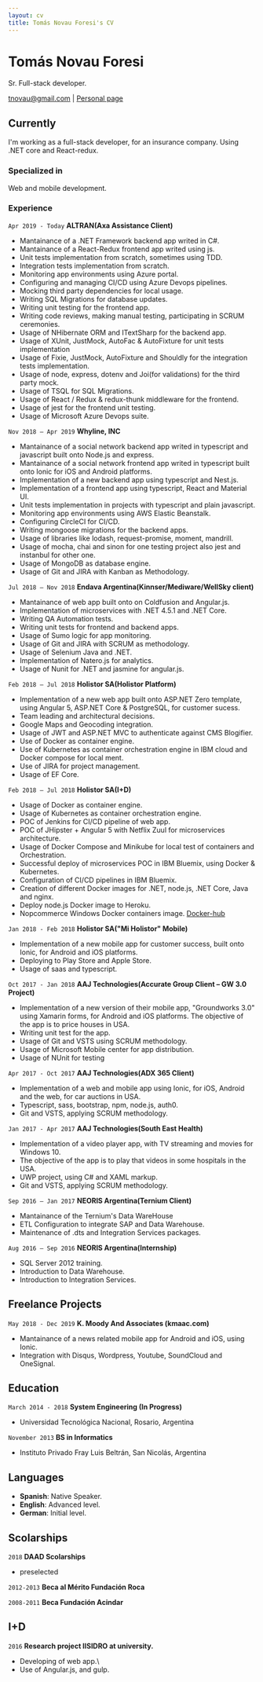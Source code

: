 ```yaml
---
layout: cv
title: Tomás Novau Foresi's CV
---
```

# Tomás Novau Foresi
Sr. Full-stack developer.

<div id="webaddress">
<a href="tnovau@gmail.com">tnovau@gmail.com</a>
| <a href="https://tnovau.github.io/">Personal page</a>
</div>


## Currently

I'm working as a full-stack developer, for an insurance company. Using .NET core and React-redux.

### Specialized in

Web and mobile development.

### Experience


`Apr 2019 - Today`
__ALTRAN(Axa Assistance Client)__

- Mantainance of a .NET Framework backend app writed in C#.
- Mantainance of a React-Redux frontend app writed using js.
- Unit tests implementation from scratch, sometimes using TDD.
- Integration tests implementation from scratch.
- Monitoring app environments using Azure portal.
- Configuring and managing CI/CD using Azure Devops pipelines.
- Mocking third party dependencies for local usage.
- Writing SQL Migrations for database updates.
- Writing unit testing for the frontend app.
- Writing code reviews, making manual testing, participating in SCRUM ceremonies.
- Usage of NHibernate ORM and ITextSharp for the backend app.
- Usage of XUnit, JustMock, AutoFac & AutoFixture for unit tests implementation
- Usage of Fixie, JustMock, AutoFixture and Shouldly for the integration tests implementation.
- Usage of node, express, dotenv and Joi(for validations) for the third party mock.
- Usage of TSQL for SQL Migrations.
- Usage of React / Redux & redux-thunk middleware for the frontend.
- Usage of jest for the frontend unit testing.
- Usage of Microsoft Azure Devops suite.


`Nov 2018 – Apr 2019`
__Whyline, INC__

- Mantainance of a social network backend app writed in typescript and javascript built onto Node.js and express.
- Mantainance of a social network frontend app writed in typescript built onto Ionic for iOS and Android platforms.
- Implementation of a new backend app using typescript and Nest.js.
- Implementation of a frontend app using typescript, React and Material UI.
- Unit tests implementation in projects with typescript and plain javascript.
- Monitoring app environments using AWS Elastic Beanstalk.
- Configuring CircleCI for CI/CD.
- Writing mongoose migrations for the backend apps.
- Usage of libraries like lodash, request-promise, moment, mandrill.
- Usage of mocha, chai and sinon for one testing project also jest and instanbul for other one.
- Usage of MongoDB as database engine.
- Usage of Git and JIRA with Kanban as Methodology.


`Jul 2018 – Nov 2018`
__Endava Argentina(Kinnser/Mediware/WellSky client)__

- Mantainance of web app built onto on Coldfusion and Angular.js.
- Implementation of microservices with .NET 4.5.1 and .NET Core.
- Writing QA Automation tests.
- Writing unit tests for frontend and backend apps.
- Usage of Sumo logic for app monitoring.
- Usage of Git and JIRA with SCRUM as methodology.
- Usage of Selenium Java and .NET.
- Implementation of Natero.js for analytics.
- Usage of Nunit for .NET and jasmine for angular.js.

`Feb 2018 – Jul 2018`
__Holistor SA(Holistor Platform)__ 

- Implementation of a new web app built onto ASP.NET Zero template, using Angular 5, ASP.NET Core & PostgreSQL, for customer sucess.
- Team leading and architectural decisions.
- Google Maps and Geocoding integration.
- Usage of JWT and ASP.NET MVC to authenticate against CMS Blogifier.
- Use of Docker as container engine.
- Use of Kubernetes as container orchestration engine in IBM cloud and Docker compose for local 
ment.
- Use of JIRA for project management.
- Usage of EF Core.

`Feb 2018 – Jul 2018`
__Holistor SA(I+D)__

- Usage of Docker as container engine.
- Usage of Kubernetes as container orchestration engine.
- POC of Jenkins for CI/CD pipeline of web app.
- POC of JHipster + Angular 5 with Netflix Zuul for microservices
architecture.
- Usage of Docker Compose and Minikube for local test of containers
and Orchestration.
- Successful deploy of microservices POC in IBM Bluemix, using
Docker & Kubernetes.
- Configuration of CI/CD pipelines in IBM Bluemix.
- Creation of different Docker images for .NET, node.js, .NET Core,
Java and nginx.
- Deploy node.js Docker image to Heroku.
- Nopcommerce Windows Docker containers image. [Docker-hub](https://hub.docker.com/r/tnovau/nopcommerce)

`Jan 2018 - Feb 2018`
__Holistor SA("Mi Holistor" Mobile)__

- Implementation of a new mobile app for customer success, built onto Ionic, for Android and iOS platforms.
- Deploying to Play Store and Apple Store.
- Usage of saas and typescript.

`Oct 2017 - Jan 2018`
__AAJ Technologies(Accurate Group Client – GW 3.0 Project)__

- Implementation of a new version of their mobile app, "Groundworks 3.0" using Xamarin forms, for Android and iOS platforms. The objective of the app is to price houses in USA.
- Writing unit test for the app.
- Usage of Git and VSTS using SCRUM methodology.
- Usage of Microsoft Mobile center for app distribution.
- Usage of NUnit for testing


`Apr 2017 - Oct 2017`
__AAJ Technologies(ADX 365 Client)__

- Implementation of a web and mobile app using Ionic, for iOS, Android and the web, for car auctions in USA.
- Typescript, sass, bootstrap, npm, node.js, auth0.
- Git and VSTS, applying SCRUM methodology.

`Jan 2017 - Apr 2017`
__AAJ Technologies(South East Health)__

- Implementation of a video player app, with TV streaming and movies for Windows 10.
- The objective of the app is to play that videos in some hospitals in the USA.
- UWP project, using C# and XAML markup.
- Git and VSTS, applying SCRUM methodology.

`Sep 2016 – Jan 2017` 
__NEORIS Argentina(Ternium Client)__

- Mantainance of the Ternium's Data WareHouse
- ETL Configuration to integrate SAP and Data Warehouse.
- Maintenance of .dts and Integration Services
packages.

`Aug 2016 – Sep 2016`
__NEORIS Argentina(Internship)__ 

- SQL Server 2012 training.
- Introduction to Data Warehouse.
- Introduction to Integration Services.

## Freelance Projects
`May 2018 - Dec 2019`
__K. Moody And Associates (kmaac.com)__

- Mantainance of a news related mobile app for Android and iOS, using Ionic.
- Integration with Disqus, Wordpress, Youtube, SoundCloud and OneSignal.

## Education

`March 2014 - 2018`
__System Engineering (In Progress)__

- Universidad Tecnológica Nacional, Rosario, Argentina

`November 2013`
__BS in Informatics__

- Instituto Privado Fray Luis Beltrán, San Nicolás, Argentina

## Languages

- __Spanish__: Native Speaker.
- __English__: Advanced level.
- __German__: Initial level.

## Scolarships

`2018`
__DAAD Scolarships__

- preselected 

`2012-2013`
__Beca al Mérito Fundación Roca__

`2008-2011`
__Beca Fundación Acindar__

## I+D

`2016`
__Research project IISIDRO at university.__

- Developing of web app.\
- Use of Angular.js, and gulp.

<!-- ### Footer

Last updated: May 2013 -->


